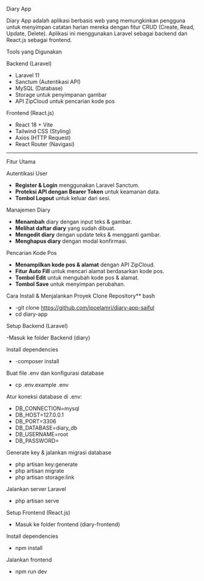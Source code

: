 Diary App

Diary App adalah aplikasi berbasis web yang memungkinkan pengguna untuk menyimpan catatan harian mereka dengan fitur CRUD (Create, Read, Update, Delete). Aplikasi ini menggunakan Laravel sebagai backend dan React.js sebagai frontend.

Tools yang Digunakan

 Backend (Laravel)
- Laravel 11
- Sanctum (Autentikasi API)
- MySQL (Database)
- Storage untuk penyimpanan gambar
- API ZipCloud untuk pencarian kode pos

 Frontend (React.js)
- React 18 + Vite
- Tailwind CSS (Styling)
- Axios (HTTP Request)
- React Router (Navigasi)

---

 Fitur Utama

Autentikasi User
- **Register & Login** menggunakan Laravel Sanctum.
- **Proteksi API dengan Bearer Token** untuk keamanan data.
- **Tombol Logout** untuk keluar dari sesi.

Manajemen Diary
- **Menambah** diary dengan input teks & gambar.
- **Melihat daftar diary** yang sudah dibuat.
- **Mengedit diary** dengan update teks & mengganti gambar.
- **Menghapus diary** dengan modal konfirmasi.

Pencarian Kode Pos
- **Menampilkan kode pos & alamat** dengan API ZipCloud.
- **Fitur Auto Fill** untuk mencari alamat berdasarkan kode pos.
- **Tombol Edit** untuk mengubah kode pos & alamat.
- **Tombol Save** untuk menyimpan perubahan.



Cara Install & Menjalankan Proyek
Clone Repository**
bash
- -git clone https://github.com/ipoelamri/diary-app-saiful
- cd diary-app

Setup Backend (Laravel)

-Masuk ke folder Backend (diary)

Install dependencies
- -composer install

Buat file .env dan konfigurasi database
- cp .env.example .env

Atur koneksi database di .env:
- DB_CONNECTION=mysql
- DB_HOST=127.0.0.1
- DB_PORT=3306
- DB_DATABASE=diary_db
- DB_USERNAME=root
- DB_PASSWORD=

Generate key & jalankan migrasi database
- php artisan key:generate
- php artisan migrate
- php artisan storage:link

Jalankan server Laravel
- php artisan serve


Setup Frontend (React.js)

- Masuk ke folder frontend (diary-frontend)

Install dependencies
- npm install

Jalankan frontend
- npm run dev
